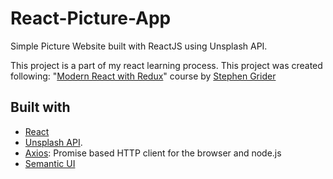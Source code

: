 # React-Picture-App
Simple Picture Website built with ReactJS using Unsplash API.

This project is a part of my react learning process.
This project was created following: "[Modern React with Redux](https://www.udemy.com/react-redux/ "Modern React with Redux")" course by [Stephen Grider](https://www.udemy.com/user/sgslo/ "Stephen Grider")

## Built with
- [React](https://reactjs.org/ "React")
- [Unsplash API](https://unsplash.com/developers "Unsplash API").
- [Axios](https://github.com/axios/axios "Axios"): Promise based HTTP client for the browser and node.js
- [Semantic UI](https://semantic-ui.com/ "Semantic UI")
